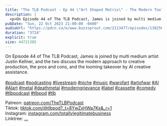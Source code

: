 ```yaml
---
title: "The TLB Podcast - Ep 44 \"Art Shaped Matrix\" - The Modern Tools of Creativity with Justin Kellner"
description: |
  <p>On Episode 44 of The TLB Podcast, James is joined by multi medium artist Justin Kellner, and the two discuss the modern approach to creative production, the pros and cons, and the looming takeover by AI creative assistance.<br/><br/><a href='https://www.youtube.com/hashtag/podcast'>#podcast</a> <a href='https://www.youtube.com/hashtag/podcasting'>#podcasting</a> <a href='https://www.youtube.com/hashtag/livestream'>#livestream</a> <a href='https://www.youtube.com/hashtag/niche'>#niche</a> <a href='https://www.youtube.com/hashtag/music'>#music</a> <a href='https://www.youtube.com/hashtag/warofart'>#warofart</a> <a href='https://www.youtube.com/hashtag/artofwar'>#artofwar</a> <a href='https://www.youtube.com/hashtag/ai'>#AI</a> <a href='https://www.youtube.com/hashtag/aiart'>#AIart</a> <a href='https://www.youtube.com/hashtag/metal'>#metal</a> <a href='https://www.youtube.com/hashtag/deathmetal'>#deathmetal</a> <a href='https://www.youtube.com/hashtag/moderngrievance'>#moderngrievance</a> <a href='https://www.youtube.com/hashtag/label'>#label</a> <a href='https://www.youtube.com/hashtag/cassette'>#cassette</a> <a href='https://www.youtube.com/hashtag/comedy'>#comedy</a> <a href='https://www.youtube.com/hashtag/tlbpodcast'>#tlbpodcast</a> <a href='https://www.youtube.com/hashtag/tlbpod'>#tlbpod</a> <a href='https://www.youtube.com/hashtag/tlb'>#tlb</a></p><p>Patreon: <a href='https://www.youtube.com/redirect?event=channel_description&amp;redir_token=QUFFLUhqbHJwOWd4SjlUSkRCaG9HTnBLUWtMaUVjRWd5Z3xBQ3Jtc0tuRGV5Nl9WT0l1eTZsdjhOQUVJTmR6RzJMWDhJeFhSOElCNTNQdTBwVk9Gd0N6RE5FMWNCNmZ4TXRhNHZhS0hzdEltdEppNUlpUTFCN1lSeGZQVFNwS2dlSkUxb2p6Ui1iTTVGYmY3NVZVY0hJNWFaNA&amp;q=https%3A%2F%2Fwww.patreon.com%2FTheTLBPodcast'>patreon.com/TheTLBPodcast</a><br/>Tiktok: <a href='https://www.youtube.com/redirect?event=channel_description&amp;redir_token=QUFFLUhqa3hqQTB0SGVhSl94YjdxZnhjMEN1eWk3OXYtd3xBQ3Jtc0ttZFFJYjAxMHlXeDFsWm54Mlk3S240d2VWUGwxWjQzSmdmM3VkX2g4aHk2eTYzX1VUN1FtcjFueW9hcXEtV3FLdTZRQzNwQUt6anBGbzFLMXVhc0s4LUp2WndRV1NnY3I4dEd4WkxpZ0ZfMHBwYkJYSQ&amp;q=https%3A%2F%2Fwww.tiktok.com%2F%40tlbpod%3F_t%3D8YwZxHWa7Ks%26_r%3D1'>tiktok.com/@tlbpod?_t=8YwZxHWa7Ks&amp;_r=1</a><br/>Instagram: <a href='https://www.youtube.com/redirect?event=channel_description&amp;redir_token=QUFFLUhqbm9fRUxibWVsdmNmazlnc3YtREhhb0xfSHZTd3xBQ3Jtc0ttVGVJX3VEeld4Y255MHc5d3d1S3pVc2RGbUVIQWZGX2lXR3FBSWl0dTZfbW54WUdnUUdtanBMcEowUzA3MmNUekdBWXIzNU9VVDhZbEctbzlMOEFqbnBFQS0wRHM3bGJyUE9Hczg4ZjFUVFpLZ3g5bw&amp;q=https%3A%2F%2Fwww.instagram.com%2Ftotallylegitimatebusiness%2F'>instagram.com/totallylegitimatebusiness</a><br/>Linktree: <a href='https://www.youtube.com/redirect?event=channel_description&amp;redir_token=QUFFLUhqbU5BOGhSR2I4SlVYTGJCSldXMnhpa0pNWWJuQXxBQ3Jtc0trSS1FaDl1ZHBQVVlndjI0eFVWcTlrUFNmRS1Ka1hNRkVZQnk1WWZNSlpHLVhRNWRIYVlCRmZaa2xEbmFPTlJMaHFSblZuTTItMkxEY0phSzJaMzk5YkhGb1JJVUtnZlBXQk14VlN1Ri1nbkRJQUVNbw&amp;q=linktr.ee%2Ftotallylegitimatebusiness'>...</a></p>
pubDate: "Sun, 22 Oct 2023 21:00:00 -0400"
audioUrl: "https://pdcn.co/e/www.buzzsprout.com/2113477/episodes/13825644-the-tlb-podcast-ep-44-art-shaped-matrix-the-modern-tools-of-creativity-with-justin-kellner.mp3"
duration: "3724"
explicit: true
size: 44721385
---
```


<p>On Episode 44 of The TLB Podcast, James is joined by multi medium artist Justin Kellner, and the two discuss the modern approach to creative production, the pros and cons, and the looming takeover by AI creative assistance.<br/><br/><a href='https://www.youtube.com/hashtag/podcast'>#podcast</a> <a href='https://www.youtube.com/hashtag/podcasting'>#podcasting</a> <a href='https://www.youtube.com/hashtag/livestream'>#livestream</a> <a href='https://www.youtube.com/hashtag/niche'>#niche</a> <a href='https://www.youtube.com/hashtag/music'>#music</a> <a href='https://www.youtube.com/hashtag/warofart'>#warofart</a> <a href='https://www.youtube.com/hashtag/artofwar'>#artofwar</a> <a href='https://www.youtube.com/hashtag/ai'>#AI</a> <a href='https://www.youtube.com/hashtag/aiart'>#AIart</a> <a href='https://www.youtube.com/hashtag/metal'>#metal</a> <a href='https://www.youtube.com/hashtag/deathmetal'>#deathmetal</a> <a href='https://www.youtube.com/hashtag/moderngrievance'>#moderngrievance</a> <a href='https://www.youtube.com/hashtag/label'>#label</a> <a href='https://www.youtube.com/hashtag/cassette'>#cassette</a> <a href='https://www.youtube.com/hashtag/comedy'>#comedy</a> <a href='https://www.youtube.com/hashtag/tlbpodcast'>#tlbpodcast</a> <a href='https://www.youtube.com/hashtag/tlbpod'>#tlbpod</a> <a href='https://www.youtube.com/hashtag/tlb'>#tlb</a></p><p>Patreon: <a href='https://www.youtube.com/redirect?event=channel_description&amp;redir_token=QUFFLUhqbHJwOWd4SjlUSkRCaG9HTnBLUWtMaUVjRWd5Z3xBQ3Jtc0tuRGV5Nl9WT0l1eTZsdjhOQUVJTmR6RzJMWDhJeFhSOElCNTNQdTBwVk9Gd0N6RE5FMWNCNmZ4TXRhNHZhS0hzdEltdEppNUlpUTFCN1lSeGZQVFNwS2dlSkUxb2p6Ui1iTTVGYmY3NVZVY0hJNWFaNA&amp;q=https%3A%2F%2Fwww.patreon.com%2FTheTLBPodcast'>patreon.com/TheTLBPodcast</a><br/>Tiktok: <a href='https://www.youtube.com/redirect?event=channel_description&amp;redir_token=QUFFLUhqa3hqQTB0SGVhSl94YjdxZnhjMEN1eWk3OXYtd3xBQ3Jtc0ttZFFJYjAxMHlXeDFsWm54Mlk3S240d2VWUGwxWjQzSmdmM3VkX2g4aHk2eTYzX1VUN1FtcjFueW9hcXEtV3FLdTZRQzNwQUt6anBGbzFLMXVhc0s4LUp2WndRV1NnY3I4dEd4WkxpZ0ZfMHBwYkJYSQ&amp;q=https%3A%2F%2Fwww.tiktok.com%2F%40tlbpod%3F_t%3D8YwZxHWa7Ks%26_r%3D1'>tiktok.com/@tlbpod?_t=8YwZxHWa7Ks&amp;_r=1</a><br/>Instagram: <a href='https://www.youtube.com/redirect?event=channel_description&amp;redir_token=QUFFLUhqbm9fRUxibWVsdmNmazlnc3YtREhhb0xfSHZTd3xBQ3Jtc0ttVGVJX3VEeld4Y255MHc5d3d1S3pVc2RGbUVIQWZGX2lXR3FBSWl0dTZfbW54WUdnUUdtanBMcEowUzA3MmNUekdBWXIzNU9VVDhZbEctbzlMOEFqbnBFQS0wRHM3bGJyUE9Hczg4ZjFUVFpLZ3g5bw&amp;q=https%3A%2F%2Fwww.instagram.com%2Ftotallylegitimatebusiness%2F'>instagram.com/totallylegitimatebusiness</a><br/>Linktree: <a href='https://www.youtube.com/redirect?event=channel_description&amp;redir_token=QUFFLUhqbU5BOGhSR2I4SlVYTGJCSldXMnhpa0pNWWJuQXxBQ3Jtc0trSS1FaDl1ZHBQVVlndjI0eFVWcTlrUFNmRS1Ka1hNRkVZQnk1WWZNSlpHLVhRNWRIYVlCRmZaa2xEbmFPTlJMaHFSblZuTTItMkxEY0phSzJaMzk5YkhGb1JJVUtnZlBXQk14VlN1Ri1nbkRJQUVNbw&amp;q=linktr.ee%2Ftotallylegitimatebusiness'>...</a></p>
